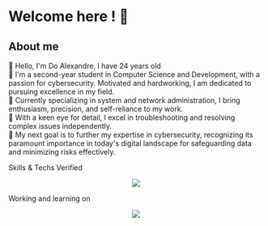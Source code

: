 # Welcome here ! 👋

## About me 

👋 Hello, I'm Do Alexandre, I have 24 years old  
🏫 I'm a second-year student in Computer Science and Development, with a passion for cybersecurity. Motivated and hardworking, I am dedicated to pursuing excellence in my field.  
👀 Currently specializing in system and network administration, I bring enthusiasm, precision, and self-reliance to my work.   
🔭 With a keen eye for detail, I excel in troubleshooting and resolving complex issues independently.   
🥇 My next goal is to further my expertise in cybersecurity, recognizing its paramount importance in today's digital landscape for safeguarding data and minimizing risks effectively.

Skills & Techs
Verified
<p align="center">
  <a href="https://skillicons.dev">
    <img src="https://skillicons.dev/icons?i=bash,css,debian,docker,bots,express,figma,git,github,gitlab,html,js,jquery,linux,mysql,nginx,nodejs,npm,php,phpstorm,postman,powershell,py,react,regex,sublime,ubuntu,unity,vim,visualstudio,vscode,windows,yarn&perline=14" />
  </a>
</p>

Working and learning on
<p align="center">
  <a href="https://skillicons.dev">
    <img src="https://skillicons.dev/icons?i=ansible,aws,github,linux,powershell,ubuntu,kali,kubernetes,debian,docker,wordpress&perline=14" />
  </a>
</p>
